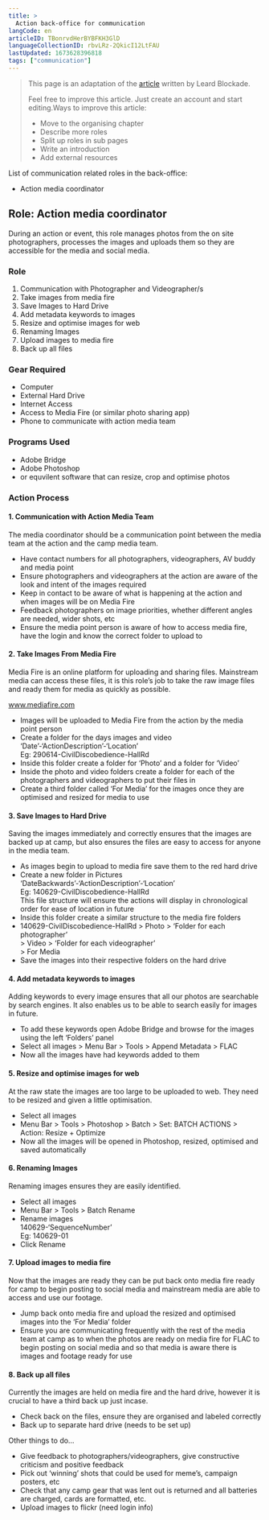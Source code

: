 ```yaml
---
title: >
  Action back-office for communication
langCode: en
articleID: TBonrvdHerBYBFKH3GlD
languageCollectionID: rbvLRz-2QkicI12LtFAU
lastUpdated: 1673628396818
tags: ["communication"]
---
```


> This page is an adaptation of the [article](https://actionskills.co/resource/action-photo-coordinator/) written by Leard Blockade.
> 
> Feel free to improve this article. Just create an account and start editing.Ways to improve this article:
> 
> -   Move to the organising chapter
> -   Describe more roles
> -   Split up roles in sub pages
> -   Write an introduction
> -   Add external resources

List of communication related roles in the back-office:

-   Action media coordinator

## Role: Action media coordinator

During an action or event, this role manages photos from the on site photographers, processes the images and uploads them so they are accessible for the media and social media.

### Role

1.  Communication with Photographer and Videographer/s
2.  Take images from media fire
3.  Save Images to Hard Drive
4.  Add metadata keywords to images
5.  Resize and optimise images for web
6.  Renaming Images
7.  Upload images to media fire
8.  Back up all files

### Gear Required

-   Computer
-   External Hard Drive
-   Internet Access
-   Access to Media Fire (or similar photo sharing app)
-   Phone to communicate with action media team

### Programs Used

-   Adobe Bridge
-   Adobe Photoshop
-   or equvilent software that can resize, crop and optimise photos

### Action Process

#### 1\. Communication with Action Media Team

The media coordinator should be a communication point between the media team at the action and the camp media team.

-   Have contact numbers for all photographers, videographers, AV buddy and media point
-   Ensure photographers and videographers at the action are aware of the look and intent of the images required
-   Keep in contact to be aware of what is happening at the action and when images will be on Media Fire
-   Feedback photographers on image priorities, whether different angles are needed, wider shots, etc
-   Ensure the media point person is aware of how to access media fire, have the login and know the correct folder to upload to

#### 2\. Take Images From Media Fire

Media Fire is an online platform for uploading and sharing files. Mainstream media can access these files, it is this role’s job to take the raw image files and ready them for media as quickly as possible.

www.mediafire.com

-   Images will be uploaded to Media Fire from the action by the media point person
-   Create a folder for the days images and video  
    ‘Date’-‘ActionDescription’-‘Location’  
    Eg: 290614-CivilDiscobedience-HallRd
-   Inside this folder create a folder for ‘Photo’ and a folder for ‘Video’
-   Inside the photo and video folders create a folder for each of the photographers and videographers to put their files in
-   Create a third folder called ‘For Media’ for the images once they are optimised and resized for media to use

#### 3\. Save Images to Hard Drive

Saving the images immediately and correctly ensures that the images are backed up at camp, but also ensures the files are easy to access for anyone in the media team.

-   As images begin to upload to media fire save them to the red hard drive
-   Create a new folder in Pictures  
    ‘DateBackwards’-‘ActionDescription’-‘Location’  
    Eg: 140629-CivilDiscobedience-HallRd  
    This file structure will ensure the actions will display in chronological order for ease of location in future
-   Inside this folder create a similar structure to the media fire folders
-   140629-CivilDiscobedience-HallRd > Photo > ‘Folder for each photographer’  
    \> Video > ‘Folder for each videographer’  
    \> For Media
-   Save the images into their respective folders on the hard drive

#### 4\. Add metadata keywords to images

Adding keywords to every image ensures that all our photos are searchable by search engines. It also enables us to be able to search easily for images in future.

-   To add these keywords open Adobe Bridge and browse for the images using the left ‘Folders’ panel
-   Select all images > Menu Bar > Tools > Append Metadata > FLAC
-   Now all the images have had keywords added to them

#### 5\. Resize and optimise images for web

At the raw state the images are too large to be uploaded to web. They need to be resized and given a little optimisation.

-   Select all images
-   Menu Bar > Tools > Photoshop > Batch > Set: BATCH ACTIONS > Action: Resize + Optimize
-   Now all the images will be opened in Photoshop, resized, optimised and saved automatically

#### 6\. Renaming Images

Renaming images ensures they are easily identified.

-   Select all images
-   Menu Bar > Tools > Batch Rename
-   Rename images  
    140629-‘SequenceNumber’  
    Eg: 140629-01
-   Click Rename

#### 7\. Upload images to media fire

Now that the images are ready they can be put back onto media fire ready for camp to begin posting to social media and mainstream media are able to access and use our footage.

-   Jump back onto media fire and upload the resized and optimised images into the ‘For Media’ folder
-   Ensure you are communicating frequently with the rest of the media team at camp as to when the photos are ready on media fire for FLAC to begin posting on social media and so that media is aware there is images and footage ready for use

#### 8\. Back up all files

Currently the images are held on media fire and the hard drive, however it is crucial to have a third back up just incase.

-   Check back on the files, ensure they are organised and labeled correctly
-   Back up to separate hard drive (needs to be set up)

Other things to do…

-   Give feedback to photographers/videographers, give constructive criticism and positive feedback
-   Pick out ‘winning’ shots that could be used for meme’s, campaign posters, etc
-   Check that any camp gear that was lent out is returned and all batteries are charged, cards are formatted, etc.
-   Upload images to flickr (need login info)